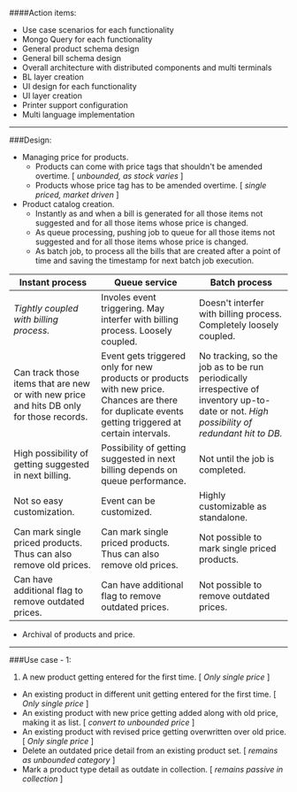 ####Action items:
* Use case scenarios for each functionality
* Mongo Query for each functionality
* General product schema design
* General bill schema design
* Overall architecture with distributed components and multi terminals
* BL layer creation
* UI design for each functionality
* UI layer creation
* Printer support configuration
* Multi language implementation

---
###Design:
* Managing price for products.
  * Products can come with price tags that shouldn't be amended overtime. [ _unbounded, as stock varies_ ]
  * Products whose price tag has to be amended overtime. [ _single priced, market driven_ ]
* Product catalog creation.
  * Instantly as and when a bill is generated for all those items not suggested and for all those items whose price is changed.
  * As queue processing, pushing job to queue for all those items not suggested and for all those items whose price is changed.
  * As batch job, to process all the bills that are created after a point of time and saving the timestamp for next batch job execution.

Instant process | Queue service | Batch process
---|---|---
_Tightly coupled with billing process._ | Involes event triggering. May interfer with billing process. Loosely coupled. | Doesn't interfer with billing process. Completely loosely coupled.
Can track those items that are new or with new price and hits DB only for those records. | Event gets triggered only for new products or products with new price. Chances are there for duplicate events getting triggered at certain intervals. | No tracking, so the job as to be run periodically irrespective of inventory up-to-date or not. _High possibility of redundant hit to DB._
High possibility of getting suggested in next billing. | Possibility of getting suggested in next billing depends on queue performance. | Not until the job is completed.
Not so easy customization. | Event can be customized. | Highly customizable as standalone.
Can mark single priced products. Thus can also remove old prices. | Can mark single priced products. Thus can also remove old prices. | Not possible to mark single priced products.
Can have additional flag to remove outdated prices. | Can have additional flag to remove outdated prices. | Not possible to remove outdated prices.

* Archival of products and price.
---
###Use case - 1:
1. A new product getting entered for the first time. [ _Only single price_ ]
* An existing product in different unit getting entered for the first time. [ _Only single price_ ]
* An existing product with new price getting added along with old price, making it as list. [ _convert to unbounded price_ ]
* An existing product with revised price getting overwritten over old price. [ _Only single price_ ]
* Delete an outdated price detail from an existing product set. [ _remains as unbounded category_ ]
* Mark a product type detail as outdate in collection. [ _remains passive in collection_ ]


